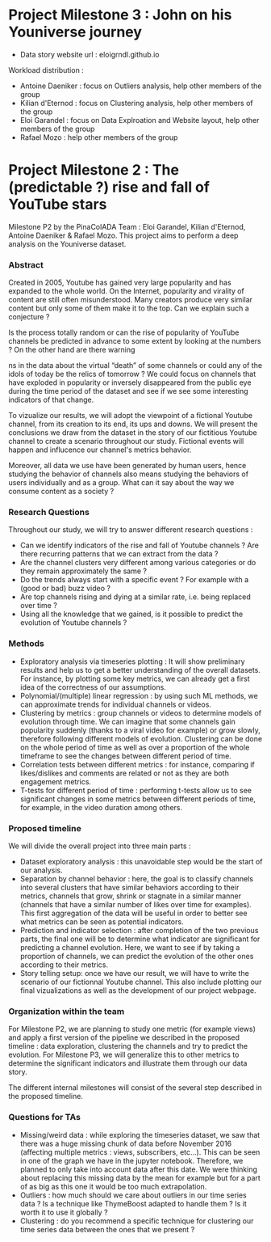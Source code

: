 # Project Milestone 3 : John on his Youniverse journey

- Data story website url : eloigrndl.github.io

Workload distribution :
- Antoine Daeniker : focus on Outliers analysis, help other members of the group
- Kilian d'Eternod : focus on Clustering analysis, help other members of the group
- Eloi Garandel : focus on Data Explroation and Website layout, help other members of the group
- Rafael Mozo : help other members of the group


# Project Milestone 2 : The (predictable ?) rise and fall of YouTube stars

Milestone P2 by the PinaColADA Team : Eloi Garandel, Kilian d'Eternod, Antoine Daeniker & Rafael Mozo. This project aims to perform a deep analysis on the Youniverse dataset.


### Abstract 
Created in 2005, Youtube has gained very large popularity and has expanded to the whole world. On the Internet, popularity and virality of content are still often misunderstood. Many creators produce very similar content but only some of them make it to the top. Can we explain such a conjecture ?

Is the process totally random or can the rise of popularity of YouTube channels be predicted in advance to some extent by looking at the numbers ? On the other hand are there warning 



ns in the data about the virtual “death” of some channels or could any of the idols of today be the relics of tomorrow ? We could focus on channels that have exploded in popularity or inversely disappeared from the public eye during the time period of the dataset and see if we see some interesting indicators of that change. 

To vizualize our results, we will adopt the viewpoint of a fictional Youtube channel, from its creation to its end, its ups and downs. We will present the conclusions we draw from the dataset in the story of our fictitious Youtube channel to create a scenario throughout our study. Fictional events will happen and influcence our channel's metrics behavior.

Moreover, all data we use have been generated by human users, hence studying the behavior of channels also means studying the behaviors of users individually and as a group. What can it say about the way we consume content as a society ?

### Research Questions 

Throughout our study, we will try to answer different research questions : 

- Can we identify indicators of the rise and fall of Youtube channels ? Are there recurring patterns that we can extract from the data ?
- Are the channel clusters very different among various categories or do they remain approximately the same ?
- Do the trends always start with a specific event ? For example with a (good or bad) buzz video ?
- Are top channels rising and dying at a similar rate, i.e. being replaced over time ?
- Using all the knowledge that we gained, is it possible to predict the evolution of Youtube channels ?

### Methods

- Exploratory analysis via timeseries plotting : It will show preliminary results and help us to get a better understanding of the overall datasets. For instance, by plotting some key metrics, we can already get a first idea of the correctness of our assumptions.
- Polynomial/(multiple) linear regression : by using such ML methods, we can approximate trends for individual channels or videos.
- Clustering by metrics : group channels or videos to determine models of evolution through time. We can imagine that some channels gain popularity suddenly (thanks to a viral video for example) or grow slowly, therefore following different models of evolution. Clustering can be done on the whole period of time as well as over a proportion of the whole timeframe to see the changes between different period of time.
- Correlation tests between different metrics : for instance, comparing if likes/dislikes and comments are related or not as they are both engagement metrics.
- T-tests for different period of time : performing t-tests allow us to see significant changes in some metrics between different periods of time, for example, in the video duration among others.

### Proposed timeline

We will divide the overall project into three main parts : 

- Dataset exploratory analysis : this unavoidable step would be the start of our analysis.
- Separation by channel behavior : here, the goal is to classify channels into several clusters that have similar behaviors according to their metrics, channels that grow, shrink or stagnate in a similar manner (channels that have a similar number of likes over time for examples). This first aggregation of the data will be useful in order to better see what metrics can be seen as potential indicators.
- Prediction and indicator selection : after completion of the two previous parts, the final one will be to determine what indicator are significant for predicting a channel evolution. Here, we want to see if by taking a proportion of channels, we can predict the evolution of the other ones according to their metrics.
- Story telling setup: once we have our result, we will have to write the scenario of our fictionnal Youtube channel. This also include plotting our final vizualizations as well as the development of our project webpage.

### Organization within the team

For Milestone P2, we are planning to study one metric (for example views) and apply a first version of the pipeline we described in the proposed timeline : data exploration, clustering the channels and try to predict the evolution. For Milestone P3, we will generalize this to other metrics to determine the significant indicators and illustrate them through our data story.

The different internal milestones will consist of the several step described in the proposed timeline.

### Questions for TAs

- Missing/weird data : while exploring the timeseries dataset, we saw that there was a huge missing chunk of data before November 2016 (affecting multiple metrics : views, subscribers, etc...). This can be seen in one of the graph we have in the jupyter notebook. Therefore, we planned to only take into account data after this date. We were thinking about replacing this missing data by the mean for example but for a part of as big as this one it would be too much extrapolation.
- Outliers : how much should we care about outliers in our time series data ? Is a technique like ThymeBoost adapted to handle them ? Is it worth it to use it globally ?
- Clustering : do you recommend a specific technique for clustering our time series data between the ones that we present ?
